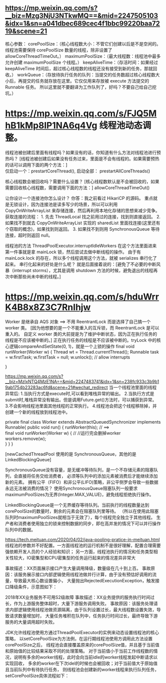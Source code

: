 ## https://mp.weixin.qq.com/s?__biz=Mzg3NjU3NTkwMQ==&mid=2247505103&idx=1&sn=a041dbec689cec4f1bbc99220baa7219&scene=21
核心参数： 
corePoolSize：（核心线程数大小：不管它们创建以后是不是空闲的。线程池需要保持 corePoolSize 数量的线程，除非设置了 allowCoreThreadTimeOut。）
maximumPoolSize：（最大线程数：线程池中最多允许创建 maximumPoolSize 个线程。）
keepAliveTime：（存活时间：如果经过 keepAliveTime 时间后，超过核心线程数的线程还没有接受到新的任务，那就回收。）
workQueue：（存放待执行任务的队列：当提交的任务数超过核心线程数大小后，再提交的任务就存放在这里。它仅仅用来存放被 execute 方法提交的 Runnable 任务。
        所以这里就不要翻译为工作队列了，好吗？不要自己给自己挖坑。）


# https://mp.weixin.qq.com/s/FJQ5MhB1kMp8lP1NA6q4Vg  线程池动态调整。
线程池被创建后里面有线程吗？如果没有的话，你知道有什么方法对线程池进行预热吗？
    [线程池被创建后如果没有任务过来，里面是不会有线程的。如果需要预热的话可以调用下面的两个方法：]  
        仅启动一个：prestartCoreThread(),     启动全部： prestartAllCoreThreads()

核心线程数会被回收吗？需要什么设置？
    [核心线程数默认是不会被回收的，如果需要回收核心线程数，需要调用下面的方法：]
    allowCoreThreadTimeOut()


让你设计一个连接池你怎么设计？
    你答：我之前看过 HikariCP 的源码。
重点就是无锁设计，因为连接池是读多写少的场景，所以可以利用 CopyOnWriteArrayList 来存储连接，然后再利用本地化存储的思想来减少竞争。
获取连接的流程：
    1. 先去 ThreadLocal 找之前用过的连接，找到则直接返回。
    2. 如果找不到就去 CopyOnWriteArrayList 实现的  sharedList 里面找连接(这里还有个窃取的概念)，如果找到则返回。
    3. 如果找不到则用 SynchronousQueue 等待连接，超时则返回 null。

线程池的方法  ThreadPoolExecutor.interruptIdleWorkers
在这个方法里面进来第一件事就是拿 mainLock 锁，然后尝试去做中断线程的操作。
由于有 mainLock.lock 的存在，所以多个线程调用这个方法，就被 serializes 串行化了起来。
    串行化起来的好处是什么呢？
    就是后面接着说的：[避免了不必要的中断风暴（interrupt storms），尤其是调用 shutdown 方法的时候，避免退出的线程再次中断那些尚未中断的线程。]

# https://mp.weixin.qq.com/s/hduWrrK4B8x8Z3C7RnIhjw
Worker 是继承自 AQS 对象   ==>  不用 ReentrantLock 而是选择了自己搞一个 worker 类。
        [因为他想要的是一个不能重入的互斥锁，而 ReentrantLock 是可以重入的。
        自定义 worker 类的大前提是为了维护中断状态，因为正在执行任务的线程是不应该被中断的。]
正在执行任务的线程是不应该被中断的。tryLock 中的核心逻辑compareAndSetState(0, 1)，就是一个上锁的操作
final void runWorker(Worker w) {
    Thread wt = Thread.currentThread();
    Runnable task = w.firstTask;
    w.firstTask = null;
    w.unlock(); // allow interrupts

}

https://mp.weixin.qq.com/s?__biz=MzIxNTQ4MzE1NA==&mid=2247483741&idx=1&sn=238fc933c3b9b19ab1754b23283ac6fd&scene=21#wechat_redirect
当一个线程池里面的线程异常后:
    1.当执行方式是execute时,可以看到堆栈异常的输出。
    2.当执行方式是submit时,堆栈异常没有输出。但是调用Future.get()方法时，可以捕获到异常。
    3.不会影响线程池里面其他线程的正常执行。
    4.线程池会把这个线程移除掉，并创建一个新的线程放到线程池中。

private final class Worker extends AbstractQueuedSynchronizer implements Runnable{
    public void run() {
        runWorker(this);
        // ==>  
        final void runWorker(Worker w) {
            //
            //运行完会删掉worker
            workers.remove(w);    
        }
    }
}
    


[newCachedThreadPool 使用的是 SynchronousQueue，其他的是LinkedBlockingQueue]

SynchronousQueue没有容量，是无缓冲等待队列，是一个不存储元素的阻塞队列，会直接将任务交给消费者，
    必须等队列中的添加元素被消费后才能继续添加新的元素。
拥有公平（FIFO）和非公平(LIFO)策略，非公平侧罗会导致一些数据永远无法被消费的情况？
使用SynchronousQueue阻塞队列一般要求maximumPoolSizes为无界(Integer.MAX_VALUE)，避免线程拒绝执行操作。


LinkedBlockingQueue是一个无界缓存等待队列。当前执行的线程数量达到corePoolSize的数量时，剩余的元素会在阻塞队列里等待。
    （所以在使用此阻塞队列时maximumPoolSizes就相当于无效了），每个线程完全独立于其他线程。
    生产者和消费者使用独立的锁来控制数据的同步，即在高并发的情况下可以并行操作队列中的数据。


https://tech.meituan.com/2020/04/02/java-pooling-pratice-in-meituan.html
线程池的参数并不好配置。一方面线程池的运行机制不是很好理解，配置合理需要强依赖开发人员的个人经验和知识；
    另一方面，线程池执行的情况和任务类型相关性较大，IO密集型和CPU密集型的任务运行起来的情况差异非常大
    
事故描述：XX页面展示接口产生大量调用降级，数量级在几十到上百。
事故原因：该服务展示接口内部逻辑使用线程池做并行计算，由于没有预估好调用的流量，导致最大核心数设置偏小，
    大量抛出RejectedExecutionException，触发接口降级条件，示意图如下：   

2018年XX业务服务不可用S2级故障
事故描述：XX业务提供的服务执行时间过长，作为上游服务整体超时，大量下游服务调用失败。
事故原因：该服务处理请求内部逻辑使用线程池做资源隔离，由于队列设置过长，最大线程数设置失效，导致请求数量增加时，
    大量任务堆积在队列中，任务执行时间过长，最终导致下游服务的大量调用超时失败。
    
    
JDK允许线程池使用方通过ThreadPoolExecutor的实例来动态设置线程池的核心策略，
    以setCorePoolSize为方法例，在运行期线程池使用方调用此方法设置corePoolSize之后，
        线程池会直接覆盖原来的corePoolSize值，并且基于当前值和原始值的比较结果采取不同的处理策略。
    对于当前值小于当前工作线程数的情况，说明有多余的worker线程，此时会向当前idle的worker线程发起中断请求以实现回收，
        多余的worker在下次idel的时候也会被回收；对于当前值大于原始值且当前队列中有待执行任务，
        则线程池会创建新的worker线程来执行队列任务，setCorePoolSize具体流程如下：    
    
